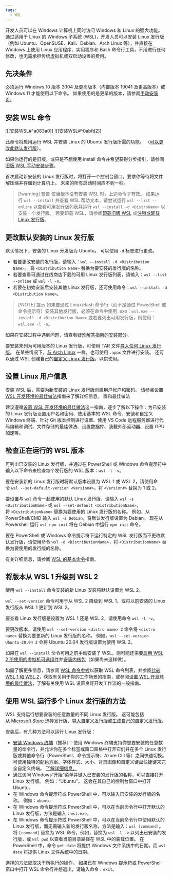 ```yaml
---
tags:
  - WSL
---
```


开发人员可以在 Windows 计算机上同时访问 Windows 和 Linux 的强大功能。 通过适用于 Linux 的 Windows 子系统 (WSL)，开发人员可以安装 Linux 发行版（例如 Ubuntu、OpenSUSE、Kali、Debian、Arch Linux 等），并直接在 Windows 上使用 Linux 应用程序、实用程序和 Bash 命令行工具，不用进行任何修改，也无需承担传统虚拟机或双启动设置的费用。
## 先决条件

必须运行 Windows 10 版本 2004 及更高版本（内部版本 19041 及更高版本）或 Windows 11 才能使用以下命令。 如果使用的是更早的版本，请参阅[手动安装页](https://learn.microsoft.com/zh-cn/windows/wsl/install-manual)。
## 安装 WSL 命令

![[安装WSL#^a063a0]]
![[安装WSL#^0abfd2]]

此命令将启用运行 WSL 并安装 Linux 的 Ubuntu 发行版所需的功能。 （[可以更改此默认发行版](https://learn.microsoft.com/zh-cn/windows/wsl/basic-commands#install)）。

如果你运行的是旧版，或只是不想使用 install 命令并希望获得分步指引，请参阅[旧版 WSL 手动安装步骤](https://learn.microsoft.com/zh-cn/windows/wsl/install-manual)。

首次启动新安装的 Linux 发行版时，将打开一个控制台窗口，要求你等待将文件解压缩并存储到计算机上。 未来的所有启动时间应不到一秒。

> [!warning] 警告
> 仅当根本没有安装 WSL 时，上述命令才有效。 如果运行 `wsl --install` 并查看 WSL 帮助文本，请尝试运行 `wsl --list --online` 以查看可用发行版列表并运行 `wsl --install -d <DistroName>` 以安装一个发行版。 若要卸载 WSL，请参阅[卸载旧版 WSL](https://learn.microsoft.com/zh-cn/windows/wsl/troubleshooting#uninstall-legacy-version-of-wsl) 或[注销或卸载 Linux 发行版](https://learn.microsoft.com/zh-cn/windows/wsl/basic-commands#unregister-or-uninstall-a-linux-distribution)。
## 更改默认安装的 Linux 发行版

默认情况下，安装的 Linux 分发版为 Ubuntu。 可以使用 `-d` 标志进行更改。

- 若要更改安装的发行版，请输入：`wsl --install -d <Distribution Name>`。 将 `<Distribution Name>` 替换为要安装的发行版的名称。
- 若要查看可通过在线商店下载的可用 Linux 发行版列表，请输入：`wsl --list --online` 或 `wsl -l -o`。
- 若要在初始安装后安装其他 Linux 发行版，还可使用命令：`wsl --install -d <Distribution Name>`。

> [!NOTE] 提示
> 如果要通过 Linux/Bash 命令行（而不是通过 PowerShell 或命令提示符）安装其他发行版，必须在命令中使用 .exe：`wsl.exe --install -d <Distribution Name>` 或若要列出可用发行版，则使用：`wsl.exe -l -o`。

如果在安装过程中遇到问题，请查看[疑难解答指南的安装部分](https://learn.microsoft.com/zh-cn/windows/wsl/troubleshooting#installation-issues)。

要安装未列为可用版本的 Linux 发行版，可使用 TAR 文件[导入任何 Linux 发行版](https://learn.microsoft.com/zh-cn/windows/wsl/use-custom-distro)。 在某些情况下，[与 Arch Linux](https://wsldl-pg.github.io/ArchW-docs/How-to-Setup/) 一样，也可使用 `.appx` 文件进行安装。 还可以通过 WSL 创建自己的[自定义 Linux 发行版](https://learn.microsoft.com/zh-cn/windows/wsl/build-custom-distro)，以供使用。
## 设置 Linux 用户信息

安装 WSL 后，需要为新安装的 Linux 发行版创建用户帐户和密码。 请参阅[设置 WSL 开发环境的最佳做法](https://learn.microsoft.com/zh-cn/windows/wsl/setup/environment#set-up-your-linux-username-and-password)指南来了解详细信息。
置和最佳做法

建议遵循[设置 WSL 开发环境的最佳做法](https://learn.microsoft.com/zh-cn/windows/wsl/setup/environment)这一指南，逐步了解以下操作：为已安装的 Linux 发行版设置用户名和密码、使用基本的 WSL 命令、安装和自定义 Windows 终端、针对 Git 版本控制进行设置、使用 VS Code 远程服务器进行代码编辑和调试、文件存储的最佳做法、设置数据库、装载外部驱动器、设置 GPU 加速等。
## 检查正在运行的 WSL 版本

可列出已安装的 Linux 发行版，并通过在 PowerShell 或 Windows 命令提示符中输入以下命令来检查每个发行版的 WSL 版本：`wsl -l -v`。

要在安装新的 Linux 发行版时将默认版本设置为 WSL 1 或 WSL 2，请使用命令 `wsl --set-default-version <Version#>`，将 `<Version#>` 替换为 1 或 2。

要设置与 `wsl` 命令一起使用的默认 Linux 发行版，请输入 `wsl -s <DistributionName>` 或 `wsl --set-default <DistributionName>`，将 `<DistributionName>` 替换为要使用的 Linux 发行版的名称。 例如，从 PowerShell/CMD 输入 `wsl -s Debian`，将默认发行版设置为 Debian。 现在从 Powershell 运行 `wsl npm init` 将在 Debian 中运行 `npm init` 命令。

要在 PowerShell 或 Windows 命令提示符下运行特定的 WSL 发行版而不更改默认发行版，请使用命令 `wsl -d <DistributionName>`，将 `<DistributionName>` 替换为要使用的发行版的名称。

有关详细信息，请参阅 [WSL 的基本命令](https://learn.microsoft.com/zh-cn/windows/wsl/basic-commands)指南。
## 将版本从 WSL 1 升级到 WSL 2

使用 `wsl --install` 命令安装的新 Linux 安装将默认设置为 WSL 2。

`wsl --set-version` 命令可用于从 WSL 2 降级到 WSL 1，或将以前安装的 Linux 发行版从 WSL 1 更新到 WSL 2。

要查看 Linux 发行版是设置为 WSL 1 还是 WSL 2，请使用命令 `wsl -l -v`。

要更改版本，请使用 `wsl --set-version <distro name> 2` 命令将 `<distro name>` 替换为要更新的 Linux 发行版的名称。 例如，`wsl --set-version Ubuntu-20.04 2` 会将 Ubuntu 20.04 发行版设置为使用 WSL 2。

如果在 `wsl --install` 命令可用之前手动安装了 WSL，则可能还需要[启用 WSL 2 所使用的虚拟机可选组件](https://learn.microsoft.com/zh-cn/windows/wsl/install-manual#step-3---enable-virtual-machine-feature)并[安装内核包](https://learn.microsoft.com/zh-cn/windows/wsl/install-manual#step-4---download-the-linux-kernel-update-package)（如果尚未这样做）。

如需了解更多信息，请参阅 [WSL 命令参考](https://learn.microsoft.com/zh-cn/windows/wsl/basic-commands)以获取 WSL 命令列表，并参阅[比较 WSL 1 和 WSL 2](https://learn.microsoft.com/zh-cn/windows/wsl/compare-versions)，获取有关用于你的工作场景的指南，或参阅[设置 WSL 开发环境的最佳做法](https://learn.microsoft.com/zh-cn/windows/wsl/setup/environment)，了解有关使用 WSL 设置良好开发工作流的一般指南。
## 使用 WSL 运行多个 Linux 发行版的方法

WSL 支持运行想要安装的任意数量的不同 Linux 发行版。 这可能包括从 [Microsoft Store](https://aka.ms/wslstore) 选择发行版、[导入自定义发行版](https://learn.microsoft.com/zh-cn/windows/wsl/use-custom-distro)或[生成自己的自定义发行版](https://learn.microsoft.com/zh-cn/windows/wsl/build-custom-distro)。

安装后，有几种方法可以运行 Linux 发行版：

- [安装 Windows 终端](https://learn.microsoft.com/zh-cn/windows/terminal/get-started)（推荐）：使用 Windows 终端支持你想要安装的任意数量的命令行，并允许你在多个标签或窗口窗格中打开它们并在多个 Linux 发行版或其他命令行（PowerShell、命令提示符、Azure CLI 等）之间快速切换。 可使用独特的配色方案、字体样式、大小、背景图像和自定义键盘快捷键来完全自定义终端。 [了解详细信息。](https://learn.microsoft.com/zh-cn/windows/terminal)
- 通过访问 Windows“开始”菜单并键入已安装的发行版的名称，可以直接打开 Linux 发行版。 例如：“Ubuntu”。 这会在其自己的控制台窗口中打开 Ubuntu。
- 在 Windows 命令提示符或 PowerShell 中，可以输入已安装的发行版的名称。 例如：`ubuntu`
- 在 Windows 命令提示符或 PowerShell 中，可以在当前命令行中打开默认的 Linux 发行版，方法是输入：`wsl.exe`。
- 在 Windows 命令提示符或 PowerShell 中，可以在当前命令行中使用默认的 Linux 发行版，而无需输入新的发行版名称，方法是输入：`wsl [command]`。 将 `[command]` 替换为 WSL 命令，例如，替换为 `wsl -l -v` 以列出已安装的发行版，或 `wsl pwd` 以查看当前目录路径在 WSL 中的装载位置。 在 PowerShell 中，命令 `get-date` 将提供 Windows 文件系统中的日期，而 `wsl date` 将提供 Linux 文件系统中的日期。

选择的方法应取决于所执行的操作。 如果已在 Windows 提示符或 PowerShell 窗口中打开 WSL 命令行并想退出，请输入命令：`exit`。